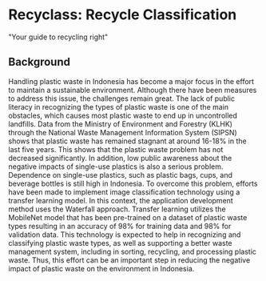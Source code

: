 # Recyclass: Recycle Classification

"Your guide to recycling right"

## Background

Handling plastic waste in Indonesia has become a major focus in the effort to maintain
a sustainable environment. Although there have been measures to address this issue,
the challenges remain great. The lack of public literacy in recognizing the types of
plastic waste is one of the main obstacles, which causes most plastic waste to end up
in uncontrolled landfills. Data from the Ministry of Environment and Forestry (KLHK)
through the National Waste Management Information System (SIPSN) shows that
plastic waste has remained stagnant at around 16-18% in the last five years. This shows
that the plastic waste problem has not decreased significantly. In addition, low public
awareness about the negative impacts of single-use plastics is also a serious problem.
Dependence on single-use plastics, such as plastic bags, cups, and beverage bottles is
still high in Indonesia. To overcome this problem, efforts have been made to implement
image classification technology using a transfer learning model. In this context, the
application development method uses the Waterfall approach. Transfer learning
utilizes the MobileNet model that has been pre-trained on a dataset of plastic waste
types resulting in an accuracy of 98% for training data and 98% for validation data.
This technology is expected to help in recognizing and classifying plastic waste types,
as well as supporting a better waste management system, including in sorting,
recycling, and processing plastic waste. Thus, this effort can be an important step in
reducing the negative impact of plastic waste on the environment in Indonesia.


